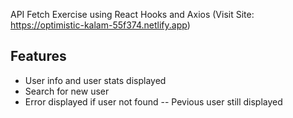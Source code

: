 API Fetch Exercise using React Hooks and Axios (Visit Site: https://optimistic-kalam-55f374.netlify.app)

## Features

- User info and user stats displayed
- Search for new user
- Error displayed if user not found
-- Pevious user still displayed